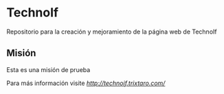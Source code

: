 # TechnoIf
Repositorio para la creación y mejoramiento de la página web de TechnoIf

## Misión
Esta es una misión de prueba

Para más información visite *http://technoif.trixtaro.com/*